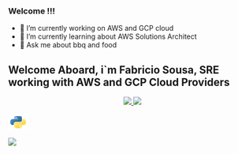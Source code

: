 ### Welcome !!!


- 🔭 I’m currently working on AWS and GCP cloud
- 🌱 I’m currently learning about AWS Solutions Architect
- 💬 Ask me about bbq and food

## Welcome Aboard, i`m Fabricio Sousa, SRE working with AWS and GCP Cloud Providers
<div align="center">
  <a href="https://github.com/fabriciopsousa">
  <img height="180em" src="https://github-readme-stats.vercel.app/api?username=fabriciopsousa&show_icons=true&theme=dark&include_all_commits=true&count_private=true"/>
  <img height="180em" src="https://github-readme-stats.vercel.app/api/top-langs/?username=fabriciopsousa&layout=compact&langs_count=7&theme=dark"/>
</div>

<div style="display: inline_block"><br>
  <img align="center" alt="Fabricio-Python" height="30" width="40" src="https://raw.githubusercontent.com/devicons/devicon/master/icons/python/python-original.svg">
</div>

<div style="display: inline_block"><br>
<a href="https://www.linkedin.com/in/fabricio-psousa/" target="_blank"><img src="https://img.shields.io/badge/-LinkedIn-%230077B5?style=for-the-badge&logo=linkedin&logoColor=white" target="_blank"></a> 
</div>

